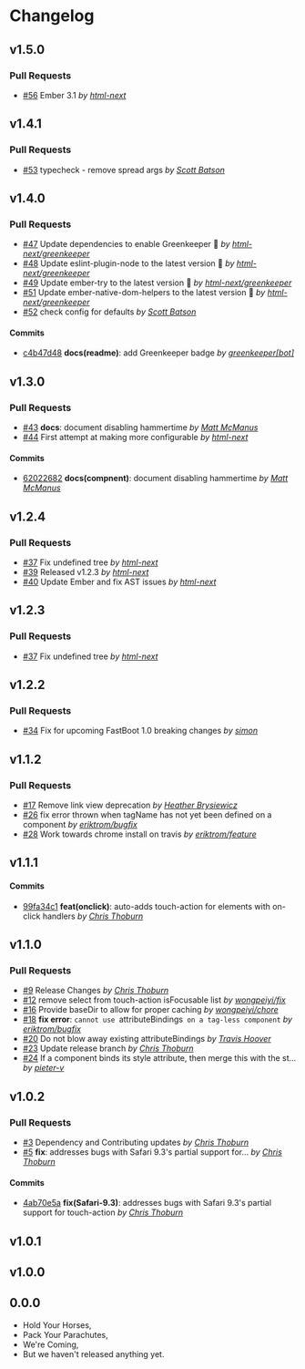 Changelog
=========

## v1.5.0

### Pull Requests

- [#56](https://github.com/html-next/ember-hammertime/pull/56)  Ember 3.1  *by [html-next](https://github.com/html-next)*

## v1.4.1

### Pull Requests

- [#53](https://github.com/html-next/ember-hammertime/pull/53)  typecheck - remove spread args  *by [Scott Batson](https://github.com/sbatson5)*

## v1.4.0

### Pull Requests

- [#47](https://github.com/html-next/ember-hammertime/pull/47)  Update dependencies to enable Greenkeeper 🌴  *by [html-next/greenkeeper](https://github.com/html-next/greenkeeper)*
- [#48](https://github.com/html-next/ember-hammertime/pull/48)  Update eslint-plugin-node to the latest version 🚀  *by [html-next/greenkeeper](https://github.com/html-next/greenkeeper)*
- [#49](https://github.com/html-next/ember-hammertime/pull/49)  Update ember-try to the latest version 🚀  *by [html-next/greenkeeper](https://github.com/html-next/greenkeeper)*
- [#51](https://github.com/html-next/ember-hammertime/pull/51)  Update ember-native-dom-helpers to the latest version 🚀  *by [html-next/greenkeeper](https://github.com/html-next/greenkeeper)*
- [#52](https://github.com/html-next/ember-hammertime/pull/52)  check config for defaults  *by [Scott Batson](https://github.com/sbatson5)*

#### Commits

- [c4b47d48](https://github.com/html-next/ember-hammertime/commit/c4b47d4836335a00aed3c70188143685300715f1) **docs(readme)**: add Greenkeeper badge *by [greenkeeper[bot]](https://github.com/greenkeeper[bot])*

## v1.3.0

### Pull Requests

- [#43](https://github.com/html-next/ember-hammertime/pull/43) **docs**: document disabling hammertime  *by [Matt McManus](https://github.com/mattmcmanus)*
- [#44](https://github.com/html-next/ember-hammertime/pull/44)  First attempt at making more configurable  *by [html-next](https://github.com/html-next)*

#### Commits

- [62022682](https://github.com/html-next/ember-hammertime/commit/62022682ef6c1530b7fd142ea385ccf3cfee493c) **docs(compnent)**: document disabling hammertime *by [Matt McManus](https://github.com/mattmcmanus)*

## v1.2.4

### Pull Requests

- [#37](https://github.com/html-next/ember-hammertime/pull/37)  Fix undefined tree  *by [html-next](https://github.com/html-next)*
- [#39](https://github.com/html-next/ember-hammertime/pull/39)  Released v1.2.3  *by [html-next](https://github.com/html-next)*
- [#40](https://github.com/html-next/ember-hammertime/pull/40)  Update Ember and fix AST issues  *by [html-next](https://github.com/html-next)*

## v1.2.3

### Pull Requests

- [#37](https://github.com/html-next/ember-hammertime/pull/37)  Fix undefined tree  *by [html-next](https://github.com/html-next)*

## v1.2.2

### Pull Requests

- [#34](https://github.com/html-next/ember-hammertime/pull/34)  Fix for upcoming FastBoot 1.0 breaking changes  *by [simon](https://github.com/simonihmig)*

## v1.1.2

### Pull Requests

- [#17](https://github.com/runspired/ember-hammertime/pull/17)  Remove link view deprecation  *by [Heather Brysiewicz](https://github.com/hbrysiewicz)*
- [#26](https://github.com/runspired/ember-hammertime/pull/26)  fix error thrown when tagName has not yet been defined on a component  *by [eriktrom/bugfix](https://github.com/eriktrom/bugfix)*
- [#28](https://github.com/runspired/ember-hammertime/pull/28)  Work towards chrome install on travis  *by [eriktrom/feature](https://github.com/eriktrom/feature)*

## v1.1.1

#### Commits

- [99fa34c1](https://github.com/runspired/ember-hammertime/commit/99fa34c14a92931dba7f925a40ebbe0e5fa3eb41) **feat(onclick)**: auto-adds touch-action for elements with on-click handlers *by [Chris Thoburn](https://github.com/runspired)*

## v1.1.0

### Pull Requests

- [#9](https://github.com/runspired/ember-hammertime/pull/9)  Release Changes  *by [Chris Thoburn](https://github.com/runspired)*
- [#12](https://github.com/runspired/ember-hammertime/pull/12)  remove select from touch-action isFocusable list  *by [wongpeiyi/fix](https://github.com/wongpeiyi/fix)*
- [#16](https://github.com/runspired/ember-hammertime/pull/16)  Provide baseDir to allow for proper caching  *by [wongpeiyi/chore](https://github.com/wongpeiyi/chore)*
- [#18](https://github.com/runspired/ember-hammertime/pull/18) **fix error**: `cannot use `attributeBindings` on a tag-less component`  *by [eriktrom/bugfix](https://github.com/eriktrom/bugfix)*
- [#20](https://github.com/runspired/ember-hammertime/pull/20)  Do not blow away existing attributeBindings  *by [Travis Hoover](https://github.com/thoov)*
- [#23](https://github.com/runspired/ember-hammertime/pull/23)  Update release branch  *by [Chris Thoburn](https://github.com/runspired)*
- [#24](https://github.com/runspired/ember-hammertime/pull/24)  If a component binds its style attribute, then merge this with the st…  *by [pieter-v](https://github.com/pieter-v)*

## v1.0.2

### Pull Requests

- [#3](https://github.com/runspired/ember-hammertime/pull/3)  Dependency and Contributing updates  *by [Chris Thoburn](https://github.com/runspired)*
- [#5](https://github.com/runspired/ember-hammertime/pull/5) **fix**: addresses bugs with Safari 9.3's partial support for…  *by [Chris Thoburn](https://github.com/runspired)*

#### Commits

- [4ab70e5a](https://github.com/runspired/ember-hammertime/commit/4ab70e5a06773f96372b59a67f4bbdd07e5d3452) **fix(Safari-9.3)**: addresses bugs with Safari 9.3's partial support for touch-action *by [Chris Thoburn](https://github.com/runspired)*

## v1.0.1

## v1.0.0

## 0.0.0

- Hold Your Horses,
- Pack Your Parachutes,
- We're Coming,
- But we haven't released anything yet.
